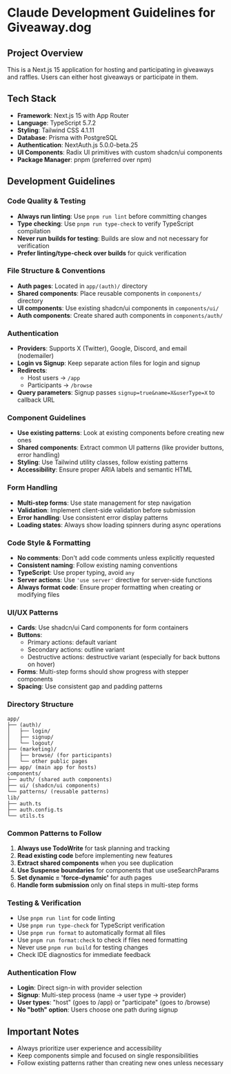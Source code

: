 # Claude Development Guidelines for Giveaway.dog

## Project Overview

This is a Next.js 15 application for hosting and participating in giveaways and raffles. Users can either host giveaways or participate in them.

## Tech Stack

- **Framework**: Next.js 15 with App Router
- **Language**: TypeScript 5.7.2
- **Styling**: Tailwind CSS 4.1.11
- **Database**: Prisma with PostgreSQL
- **Authentication**: NextAuth.js 5.0.0-beta.25
- **UI Components**: Radix UI primitives with custom shadcn/ui components
- **Package Manager**: pnpm (preferred over npm)

## Development Guidelines

### Code Quality & Testing

- **Always run linting**: Use `pnpm run lint` before committing changes
- **Type checking**: Use `pnpm run type-check` to verify TypeScript compilation
- **Never run builds for testing**: Builds are slow and not necessary for verification
- **Prefer linting/type-check over builds** for quick verification

### File Structure & Conventions

- **Auth pages**: Located in `app/(auth)/` directory
- **Shared components**: Place reusable components in `components/` directory
- **UI components**: Use existing shadcn/ui components in `components/ui/`
- **Auth components**: Create shared auth components in `components/auth/`

### Authentication

- **Providers**: Supports X (Twitter), Google, Discord, and email (nodemailer)
- **Login vs Signup**: Keep separate action files for login and signup
- **Redirects**:
  - Host users → `/app`
  - Participants → `/browse`
- **Query parameters**: Signup passes `signup=true&name=X&userType=X` to callback URL

### Component Guidelines

- **Use existing patterns**: Look at existing components before creating new ones
- **Shared components**: Extract common UI patterns (like provider buttons, error handling)
- **Styling**: Use Tailwind utility classes, follow existing patterns
- **Accessibility**: Ensure proper ARIA labels and semantic HTML

### Form Handling

- **Multi-step forms**: Use state management for step navigation
- **Validation**: Implement client-side validation before submission
- **Error handling**: Use consistent error display patterns
- **Loading states**: Always show loading spinners during async operations

### Code Style & Formatting

- **No comments**: Don't add code comments unless explicitly requested
- **Consistent naming**: Follow existing naming conventions
- **TypeScript**: Use proper typing, avoid `any`
- **Server actions**: Use `'use server'` directive for server-side functions
- **Always format code**: Ensure proper formatting when creating or modifying files

### UI/UX Patterns

- **Cards**: Use shadcn/ui Card components for form containers
- **Buttons**:
  - Primary actions: default variant
  - Secondary actions: outline variant
  - Destructive actions: destructive variant (especially for back buttons on hover)
- **Forms**: Multi-step forms should show progress with stepper components
- **Spacing**: Use consistent gap and padding patterns

### Directory Structure

```
app/
├── (auth)/
│   ├── login/
│   ├── signup/
│   └── logout/
├── (marketing)/
│   ├── browse/ (for participants)
│   └── other public pages
├── app/ (main app for hosts)
components/
├── auth/ (shared auth components)
├── ui/ (shadcn/ui components)
└── patterns/ (reusable patterns)
lib/
├── auth.ts
├── auth.config.ts
└── utils.ts
```

### Common Patterns to Follow

1. **Always use TodoWrite** for task planning and tracking
2. **Read existing code** before implementing new features
3. **Extract shared components** when you see duplication
4. **Use Suspense boundaries** for components that use useSearchParams
5. **Set dynamic = 'force-dynamic'** for auth pages
6. **Handle form submission** only on final steps in multi-step forms

### Testing & Verification

- Use `pnpm run lint` for code linting
- Use `pnpm run type-check` for TypeScript verification
- Use `pnpm run format` to automatically format all files
- Use `pnpm run format:check` to check if files need formatting
- Never use `pnpm run build` for testing changes
- Check IDE diagnostics for immediate feedback

### Authentication Flow

- **Login**: Direct sign-in with provider selection
- **Signup**: Multi-step process (name → user type → provider)
- **User types**: "host" (goes to /app) or "participate" (goes to /browse)
- **No "both" option**: Users choose one path during signup

## Important Notes

- Always prioritize user experience and accessibility
- Keep components simple and focused on single responsibilities
- Follow existing patterns rather than creating new ones unless necessary
